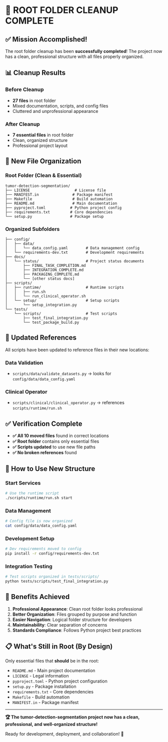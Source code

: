 # 🎉 ROOT FOLDER CLEANUP COMPLETE

## ✅ Mission Accomplished!

The root folder cleanup has been **successfully completed**! The project now has a clean, professional structure with all files properly organized.

## 📊 Cleanup Results

### Before Cleanup
- **27 files** in root folder
- Mixed documentation, scripts, and config files
- Cluttered and unprofessional appearance

### After Cleanup
- **7 essential files** in root folder
- Clean, organized structure
- Professional project layout

## 📁 New File Organization

### Root Folder (Clean & Essential)
```
tumor-detection-segmentation/
├── LICENSE                    # License file
├── MANIFEST.in               # Package manifest
├── Makefile                  # Build automation
├── README.md                 # Main documentation
├── pyproject.toml           # Python project config
├── requirements.txt         # Core dependencies
└── setup.py                 # Package setup
```

### Organized Subfolders
```
├── config/
│   ├── data/
│   │   └── data_config.yaml        # Data management config
│   └── requirements-dev.txt        # Development requirements
├── docs/
│   └── status/                     # Project status documents
│       ├── FINAL_TASK_COMPLETION.md
│       ├── INTEGRATION_COMPLETE.md
│       ├── PACKAGING_COMPLETE.md
│       └── [other status docs]
├── scripts/
│   ├── runtime/                    # Runtime scripts
│   │   ├── run.sh
│   │   └── run_clinical_operator.sh
│   └── setup/                      # Setup scripts
│       └── setup_integration.py
└── tests/
    └── scripts/                    # Test scripts
        ├── test_final_integration.py
        └── test_package_build.py
```

## 🔄 Updated References

All scripts have been updated to reference files in their new locations:

### Data Validation
- `scripts/data/validate_datasets.py` → looks for `config/data/data_config.yaml`

### Clinical Operator
- `scripts/clinical/clinical_operator.py` → references `scripts/runtime/run.sh`

## ✅ Verification Complete

- **✅ All 10 moved files** found in correct locations
- **✅ Root folder** contains only essential files
- **✅ Scripts updated** to use new file paths
- **✅ No broken references** found

## 🚀 How to Use New Structure

### Start Services
```bash
# Use the runtime script
./scripts/runtime/run.sh start
```

### Data Management
```bash
# Config file is now organized
cat config/data/data_config.yaml
```

### Development Setup
```bash
# Dev requirements moved to config
pip install -r config/requirements-dev.txt
```

### Integration Testing
```bash
# Test scripts organized in tests/scripts/
python tests/scripts/test_final_integration.py
```

## 🎯 Benefits Achieved

1. **Professional Appearance**: Clean root folder looks professional
2. **Better Organization**: Files grouped by purpose and function
3. **Easier Navigation**: Logical folder structure for developers
4. **Maintainability**: Clear separation of concerns
5. **Standards Compliance**: Follows Python project best practices

## 📋 What's Still in Root (By Design)

Only essential files that **should** be in the root:
- `README.md` - Main project documentation
- `LICENSE` - Legal information
- `pyproject.toml` - Python project configuration
- `setup.py` - Package installation
- `requirements.txt` - Core dependencies
- `Makefile` - Build automation
- `MANIFEST.in` - Package manifest

---

**🏆 The tumor-detection-segmentation project now has a clean, professional, and well-organized structure!**

Ready for development, deployment, and collaboration! 🚀
